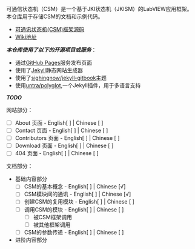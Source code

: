 可通信状态机（CSM）是一个基于JKI状态机（JKISM）的LabVIEW应用框架。本仓库用于存储CSM的文档和示例代码。

- [可通讯状态机(CSM)框架源码](https://github.com/NEVSTOP-LAB/Communicable-State-Machine)
- [Wiki地址](https://nevstop-lab.github.io/CSM-Wiki/)

_**本仓库使用了以下的开源项目或服务**_：
- 通过[GitHub Pages](https://pages.github.com/)服务发布页面
- 使用了[Jekyll](https://jekyllrb.com/)静态网站生成器
- 使用了[sighingnow/jekyll-gitbook](https://github.com/sighingnow/jekyll-gitbook)主题
- 使用[untra/polyglot](https://github.com/untra/polyglot),一个Jekyll插件，用于多语言支持

_**TODO**_

网站部分：
- [ ] About 页面 - English[ ] | Chinese [ ]
- [ ] Contact 页面 - English[ ] | Chinese [ ]
- [ ] Contributors 页面 - English[ ] | Chinese [ ]
- [ ] Download 页面 - English[ ] | Chinese [ ]
- [ ] 404 页面 - English[ ] | Chinese [ ]

文档部分：
- 基础内容部分
    - [ ] CSM的基本概念 - English[ ] | Chinese [√]
    - [ ] CSM模块间的通讯 - English[ ] | Chinese [√]
    - [ ] 创建CSM的复用模块 - English[ ] | Chinese [ ]
    - [ ] 调用CSM的模块 - English[ ] | Chinese [ ]
        - [ ] 被CSM框架调用
        - [ ] 被其他框架调用
    - [ ] CSM的参数传递 - English[ ] | Chinese [ ]

- 进阶内容部分


